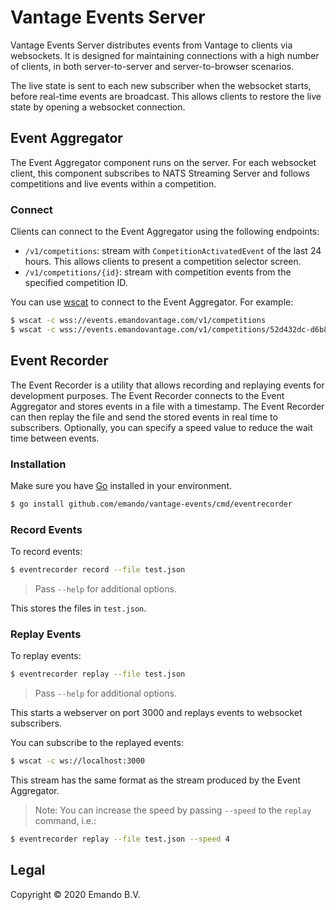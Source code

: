 # Vantage Events Server

Vantage Events Server distributes events from Vantage to clients via websockets. It is designed for maintaining connections with a high number of clients, in both server-to-server and server-to-browser scenarios.

The live state is sent to each new subscriber when the websocket starts, before real-time events are broadcast. This allows clients to restore the live state by opening a websocket connection.

## Event Aggregator

The Event Aggregator component runs on the server. For each websocket client, this component subscribes to NATS Streaming Server and follows competitions and live events within a competition.

### Connect

Clients can connect to the Event Aggregator using the following endpoints:

- `/v1/competitions`: stream with `CompetitionActivatedEvent` of the last 24 hours. This allows clients to present a competition selector screen.
- `/v1/competitions/{id}`: stream with competition events from the specified competition ID.

You can use [wscat](https://github.com/websockets/wscat) to connect to the Event Aggregator. For example:

```bash
$ wscat -c wss://events.emandovantage.com/v1/competitions
$ wscat -c wss://events.emandovantage.com/v1/competitions/52d432dc-d6b8-4045-8a4c-e5e5bdfc8b1e
```

## Event Recorder

The Event Recorder is a utility that allows recording and replaying events for development purposes. The Event Recorder connects to the Event Aggregator and stores events in a file with a timestamp. The Event Recorder can then replay the file and send the stored events in real time to subscribers. Optionally, you can specify a speed value to reduce the wait time between events.

### Installation

Make sure you have [Go](https://golang.org/doc/install) installed in your environment.

```bash
$ go install github.com/emando/vantage-events/cmd/eventrecorder
```

### Record Events

To record events:

```bash
$ eventrecorder record --file test.json
```

>Pass `--help` for additional options.

This stores the files in `test.json`.

### Replay Events

To replay events:

```bash
$ eventrecorder replay --file test.json
```

>Pass `--help` for additional options.

This starts a webserver on port 3000 and replays events to websocket subscribers.

You can subscribe to the replayed events:

```bash
$ wscat -c ws://localhost:3000
```

This stream has the same format as the stream produced by the Event Aggregator.

>Note: You can increase the speed by passing `--speed` to the `replay` command, i.e.:
```bash
$ eventrecorder replay --file test.json --speed 4
```

## Legal

Copyright © 2020 Emando B.V.
